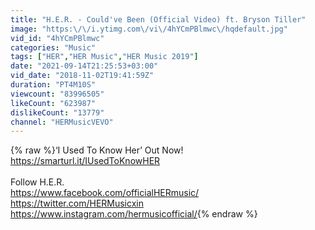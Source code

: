 ```yaml
---
title: "H.E.R. - Could've Been (Official Video) ft. Bryson Tiller"
image: "https:\/\/i.ytimg.com\/vi\/4hYCmPBlmwc\/hqdefault.jpg"
vid_id: "4hYCmPBlmwc"
categories: "Music"
tags: ["HER","HER Music","HER Music 2019"]
date: "2021-09-14T21:25:53+03:00"
vid_date: "2018-11-02T19:41:59Z"
duration: "PT4M10S"
viewcount: "83996505"
likeCount: "623987"
dislikeCount: "13779"
channel: "HERMusicVEVO"
---
```

{% raw %}‘I Used To Know Her’ Out Now! <a rel="nofollow" target="blank" href="https://smarturl.it/IUsedToKnowHER">https://smarturl.it/IUsedToKnowHER</a><br /><br />Follow H.E.R.<br /><a rel="nofollow" target="blank" href="https://www.facebook.com/officialHERmusic/">https://www.facebook.com/officialHERmusic/</a> <br /><a rel="nofollow" target="blank" href="https://twitter.com/HERMusicxin">https://twitter.com/HERMusicxin</a><br /><a rel="nofollow" target="blank" href="https://www.instagram.com/hermusicofficial/">https://www.instagram.com/hermusicofficial/</a>{% endraw %}
